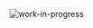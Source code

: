 
 ![work-in-progress](https://github.com/CarlesDeveloperPHP/CarlesDeveloperPHP/assets/145340070/19b5908d-4f8d-4ac3-9592-9133a262d78f)



